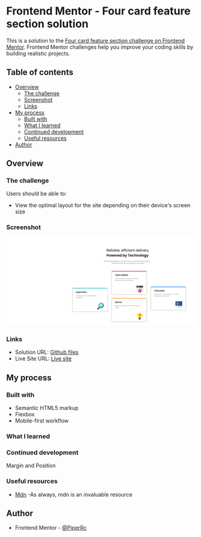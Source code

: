 # Frontend Mentor - Four card feature section solution

This is a solution to the [Four card feature section challenge on Frontend Mentor](https://www.frontendmentor.io/challenges/four-card-feature-section-weK1eFYK). Frontend Mentor challenges help you improve your coding skills by building realistic projects. 

## Table of contents

- [Overview](#overview)
  - [The challenge](#the-challenge)
  - [Screenshot](#screenshot)
  - [Links](#links)
- [My process](#my-process)
  - [Built with](#built-with)
  - [What I learned](#what-i-learned)
  - [Continued development](#continued-development)
  - [Useful resources](#useful-resources)
- [Author](#author)




## Overview

### The challenge

Users should be able to:

- View the optimal layout for the site depending on their device's screen size

### Screenshot
![Screenshot](https://github.com/PiperRc/Four-Card-Feature-/blob/main/images/preview.png)

### Links

- Solution URL: [Github files](https://github.com/PiperRc/Four-Card-Feature-)
- Live Site URL: [Live site](https://piperrc.github.io/Four-Card-Feature-/)

## My process

### Built with

- Semantic HTML5 markup
- Flexbox
- Mobile-first workflow


### What I learned


### Continued development

Margin and Position

### Useful resources

- [Mdn](https://developer.mozilla.org/en-US/docs/Web/CSS) -As always, mdn is an invaluable resource



## Author

- Frontend Mentor - [@PiperRc](https://www.frontendmentor.io/profile/PiperRc)


